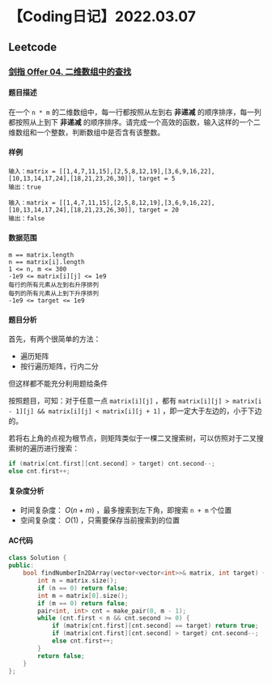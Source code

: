 # 【Coding日记】2022.03.07

## Leetcode

### [剑指 Offer 04. 二维数组中的查找](https://leetcode.cn/problems/er-wei-shu-zu-zhong-de-cha-zhao-lcof/)

#### 题目描述

在一个 `n * m` 的二维数组中，每一行都按照从左到右 **非递减** 的顺序排序，每一列都按照从上到下 **非递减** 的顺序排序。请完成一个高效的函数，输入这样的一个二维数组和一个整数，判断数组中是否含有该整数。

#### 样例

```
输入：matrix = [[1,4,7,11,15],[2,5,8,12,19],[3,6,9,16,22],[10,13,14,17,24],[18,21,23,26,30]], target = 5
输出：true

输入：matrix = [[1,4,7,11,15],[2,5,8,12,19],[3,6,9,16,22],[10,13,14,17,24],[18,21,23,26,30]], target = 20
输出：false
```

#### 数据范围

```
m == matrix.length
n == matrix[i].length
1 <= n, m <= 300
-1e9 <= matrix[i][j] <= 1e9
每行的所有元素从左到右升序排列
每列的所有元素从上到下升序排列
-1e9 <= target <= 1e9
```

#### 题目分析

首先，有两个很简单的方法：

- 遍历矩阵
- 按行遍历矩阵，行内二分

但这样都不能充分利用题给条件

按照题目，可知：对于任意一点 `matrix[i][j]` ，都有 `matrix[i][j] > matrix[i - 1][j] && matrix[i][j] < matrix[i][j + 1]` ，即一定大于左边的，小于下边的。

若将右上角的点视为根节点，则矩阵类似于一棵二叉搜索树，可以仿照对于二叉搜索树的遍历进行搜索：

```cpp
if (matrix[cnt.first][cnt.second] > target) cnt.second--;
else cnt.first++;
```

#### 复杂度分析

- 时间复杂度： $O(n + m)$ ，最多搜索到左下角，即搜索 `n + m` 个位置
- 空间复杂度： $O(1)$ ，只需要保存当前搜索到的位置

#### AC代码

```cpp
class Solution {
public:
    bool findNumberIn2DArray(vector<vector<int>>& matrix, int target) {
        int n = matrix.size();
        if (n == 0) return false;
        int m = matrix[0].size();
        if (m == 0) return false;
        pair<int, int> cnt = make_pair(0, m - 1);
        while (cnt.first < n && cnt.second >= 0) {
            if (matrix[cnt.first][cnt.second] == target) return true;
            if (matrix[cnt.first][cnt.second] > target) cnt.second--;
            else cnt.first++;
        }
        return false;
    }
};
```


